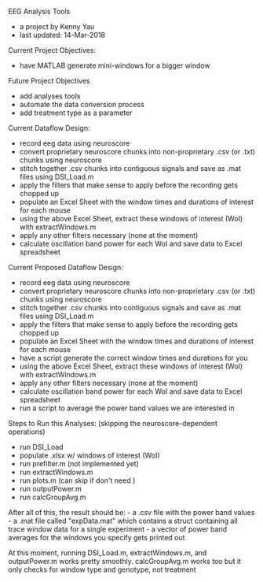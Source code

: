 EEG Analysis Tools
- a project by Kenny Yau
- last updated: 14-Mar-2018

Current Project Objectives:
- have MATLAB generate mini-windows for a bigger window

Future Project Objectives
- add analyses tools
- automate the data conversion process
- add treatment type as a parameter

Current Dataflow Design:
- record eeg data using neuroscore
- convert proprietary neuroscore chunks into non-proprietary .csv (or .txt) chunks using neuroscore
- stitch together .csv chunks into contiguous signals and save as .mat files using DSI_Load.m
- apply the filters that make sense to apply before the recording gets chopped up
- populate an Excel Sheet with the window times and durations of interest for each mouse
- using the above Excel Sheet, extract these windows of interest (WoI) with extractWindows.m
- apply any other filters necessary (none at the moment)
- calculate oscillation band power for each WoI and save data to Excel spreadsheet

Current Proposed Dataflow Design:
- record eeg data using neuroscore
- convert proprietary neuroscore chunks into non-proprietary .csv (or .txt) chunks using neuroscore
- stitch together .csv chunks into contiguous signals and save as .mat files using DSI_Load.m
- apply the filters that make sense to apply before the recording gets chopped up
- populate an Excel Sheet with the window times and durations of interest for each mouse
- have a script generate the correct window times and durations for you
- using the above Excel Sheet, extract these windows of interest (WoI) with extractWindows.m
- apply any other filters necessary (none at the moment)
- calculate oscillation band power for each WoI and save data to Excel spreadsheet
- run a script to average the power band values we are interested in

Steps to Run this Analyses:
(skipping the neuroscore-dependent operations)
- run DSI_Load
- populate .xlsx w/ windows of interest (WoI)
- run prefilter.m (not implemented yet)
- run extractWindows.m
- run plots.m (can skip if don't need )
- run outputPower.m
- run calcGroupAvg.m

After all of this, the result should be:
	- a .csv file with the power band values
	- a .mat file called "expData.mat" which contains a struct containing all trace window data for a single experiment
	- a vector of power band averages for the windows you specify gets printed out

At this moment, running DSI_Load.m, extractWindows.m, and outputPower.m works pretty smoothly. calcGroupAvg.m works too
but it only checks for window type and genotype, not treatment